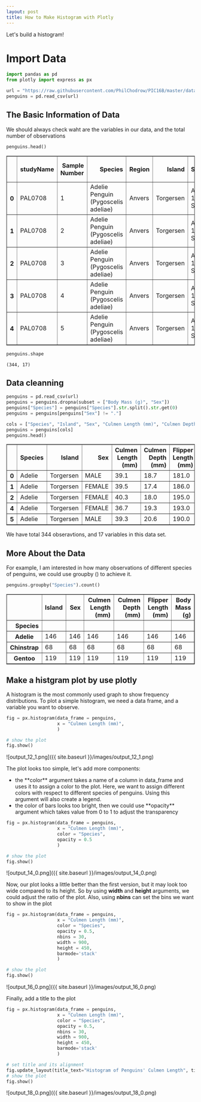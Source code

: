 ```yaml
---
layout: post
title: How to Make Histogram with Plotly
---
```

Let's build a histogram!


# Import Data


```python
import pandas as pd
from plotly import express as px

url = "https://raw.githubusercontent.com/PhilChodrow/PIC16B/master/datasets/palmer_penguins.csv"
penguins = pd.read_csv(url)
```

## The Basic Information of Data

We should always check waht are the variables in our data, and the total number of observations


```python
penguins.head()
```




<div>
<style scoped>
    .dataframe tbody tr th:only-of-type {
        vertical-align: middle;
    }

    .dataframe tbody tr th {
        vertical-align: top;
    }

    .dataframe thead th {
        text-align: right;
    }
</style>
<table border="1" class="dataframe">
  <thead>
    <tr style="text-align: right;">
      <th></th>
      <th>studyName</th>
      <th>Sample Number</th>
      <th>Species</th>
      <th>Region</th>
      <th>Island</th>
      <th>Stage</th>
      <th>Individual ID</th>
      <th>Clutch Completion</th>
      <th>Date Egg</th>
      <th>Culmen Length (mm)</th>
      <th>Culmen Depth (mm)</th>
      <th>Flipper Length (mm)</th>
      <th>Body Mass (g)</th>
      <th>Sex</th>
      <th>Delta 15 N (o/oo)</th>
      <th>Delta 13 C (o/oo)</th>
      <th>Comments</th>
    </tr>
  </thead>
  <tbody>
    <tr>
      <th>0</th>
      <td>PAL0708</td>
      <td>1</td>
      <td>Adelie Penguin (Pygoscelis adeliae)</td>
      <td>Anvers</td>
      <td>Torgersen</td>
      <td>Adult, 1 Egg Stage</td>
      <td>N1A1</td>
      <td>Yes</td>
      <td>11/11/07</td>
      <td>39.1</td>
      <td>18.7</td>
      <td>181.0</td>
      <td>3750.0</td>
      <td>MALE</td>
      <td>NaN</td>
      <td>NaN</td>
      <td>Not enough blood for isotopes.</td>
    </tr>
    <tr>
      <th>1</th>
      <td>PAL0708</td>
      <td>2</td>
      <td>Adelie Penguin (Pygoscelis adeliae)</td>
      <td>Anvers</td>
      <td>Torgersen</td>
      <td>Adult, 1 Egg Stage</td>
      <td>N1A2</td>
      <td>Yes</td>
      <td>11/11/07</td>
      <td>39.5</td>
      <td>17.4</td>
      <td>186.0</td>
      <td>3800.0</td>
      <td>FEMALE</td>
      <td>8.94956</td>
      <td>-24.69454</td>
      <td>NaN</td>
    </tr>
    <tr>
      <th>2</th>
      <td>PAL0708</td>
      <td>3</td>
      <td>Adelie Penguin (Pygoscelis adeliae)</td>
      <td>Anvers</td>
      <td>Torgersen</td>
      <td>Adult, 1 Egg Stage</td>
      <td>N2A1</td>
      <td>Yes</td>
      <td>11/16/07</td>
      <td>40.3</td>
      <td>18.0</td>
      <td>195.0</td>
      <td>3250.0</td>
      <td>FEMALE</td>
      <td>8.36821</td>
      <td>-25.33302</td>
      <td>NaN</td>
    </tr>
    <tr>
      <th>3</th>
      <td>PAL0708</td>
      <td>4</td>
      <td>Adelie Penguin (Pygoscelis adeliae)</td>
      <td>Anvers</td>
      <td>Torgersen</td>
      <td>Adult, 1 Egg Stage</td>
      <td>N2A2</td>
      <td>Yes</td>
      <td>11/16/07</td>
      <td>NaN</td>
      <td>NaN</td>
      <td>NaN</td>
      <td>NaN</td>
      <td>NaN</td>
      <td>NaN</td>
      <td>NaN</td>
      <td>Adult not sampled.</td>
    </tr>
    <tr>
      <th>4</th>
      <td>PAL0708</td>
      <td>5</td>
      <td>Adelie Penguin (Pygoscelis adeliae)</td>
      <td>Anvers</td>
      <td>Torgersen</td>
      <td>Adult, 1 Egg Stage</td>
      <td>N3A1</td>
      <td>Yes</td>
      <td>11/16/07</td>
      <td>36.7</td>
      <td>19.3</td>
      <td>193.0</td>
      <td>3450.0</td>
      <td>FEMALE</td>
      <td>8.76651</td>
      <td>-25.32426</td>
      <td>NaN</td>
    </tr>
  </tbody>
</table>
</div>




```python
penguins.shape
```




    (344, 17)



## Data cleanning


```python
penguins = pd.read_csv(url)
penguins = penguins.dropna(subset = ["Body Mass (g)", "Sex"])
penguins["Species"] = penguins["Species"].str.split().str.get(0)
penguins = penguins[penguins["Sex"] != "."]

cols = ["Species", "Island", "Sex", "Culmen Length (mm)", "Culmen Depth (mm)", "Flipper Length (mm)", "Body Mass (g)"]
penguins = penguins[cols]
penguins.head()
```




<div>
<style scoped>
    .dataframe tbody tr th:only-of-type {
        vertical-align: middle;
    }

    .dataframe tbody tr th {
        vertical-align: top;
    }

    .dataframe thead th {
        text-align: right;
    }
</style>
<table border="1" class="dataframe">
  <thead>
    <tr style="text-align: right;">
      <th></th>
      <th>Species</th>
      <th>Island</th>
      <th>Sex</th>
      <th>Culmen Length (mm)</th>
      <th>Culmen Depth (mm)</th>
      <th>Flipper Length (mm)</th>
      <th>Body Mass (g)</th>
    </tr>
  </thead>
  <tbody>
    <tr>
      <th>0</th>
      <td>Adelie</td>
      <td>Torgersen</td>
      <td>MALE</td>
      <td>39.1</td>
      <td>18.7</td>
      <td>181.0</td>
      <td>3750.0</td>
    </tr>
    <tr>
      <th>1</th>
      <td>Adelie</td>
      <td>Torgersen</td>
      <td>FEMALE</td>
      <td>39.5</td>
      <td>17.4</td>
      <td>186.0</td>
      <td>3800.0</td>
    </tr>
    <tr>
      <th>2</th>
      <td>Adelie</td>
      <td>Torgersen</td>
      <td>FEMALE</td>
      <td>40.3</td>
      <td>18.0</td>
      <td>195.0</td>
      <td>3250.0</td>
    </tr>
    <tr>
      <th>4</th>
      <td>Adelie</td>
      <td>Torgersen</td>
      <td>FEMALE</td>
      <td>36.7</td>
      <td>19.3</td>
      <td>193.0</td>
      <td>3450.0</td>
    </tr>
    <tr>
      <th>5</th>
      <td>Adelie</td>
      <td>Torgersen</td>
      <td>MALE</td>
      <td>39.3</td>
      <td>20.6</td>
      <td>190.0</td>
      <td>3650.0</td>
    </tr>
  </tbody>
</table>
</div>



We have total 344 obseravtions, and 17 variables in this data set.

## More About the Data

For example, I am interested in how many observations of different species of penguins, we could use groupby ()  to achieve it.


```python
penguins.groupby("Species").count()
```




<div>
<style scoped>
    .dataframe tbody tr th:only-of-type {
        vertical-align: middle;
    }

    .dataframe tbody tr th {
        vertical-align: top;
    }

    .dataframe thead th {
        text-align: right;
    }
</style>
<table border="1" class="dataframe">
  <thead>
    <tr style="text-align: right;">
      <th></th>
      <th>Island</th>
      <th>Sex</th>
      <th>Culmen Length (mm)</th>
      <th>Culmen Depth (mm)</th>
      <th>Flipper Length (mm)</th>
      <th>Body Mass (g)</th>
    </tr>
    <tr>
      <th>Species</th>
      <th></th>
      <th></th>
      <th></th>
      <th></th>
      <th></th>
      <th></th>
    </tr>
  </thead>
  <tbody>
    <tr>
      <th>Adelie</th>
      <td>146</td>
      <td>146</td>
      <td>146</td>
      <td>146</td>
      <td>146</td>
      <td>146</td>
    </tr>
    <tr>
      <th>Chinstrap</th>
      <td>68</td>
      <td>68</td>
      <td>68</td>
      <td>68</td>
      <td>68</td>
      <td>68</td>
    </tr>
    <tr>
      <th>Gentoo</th>
      <td>119</td>
      <td>119</td>
      <td>119</td>
      <td>119</td>
      <td>119</td>
      <td>119</td>
    </tr>
  </tbody>
</table>
</div>



## Make a histgram plot by use plotly

A histogram is the most commonly used graph to show frequency distributions. To plot a simple histogram, we need a data frame, and a variable you want to observe.


```python
fig = px.histogram(data_frame = penguins, 
                   x = "Culmen Length (mm)", 
                   )

# show the plot
fig.show()
```

![output_12_1.png]({{ site.baseurl }}/images/output_12_1.png)

The plot looks too simple, let's add more components:

<ul>
    <li>the **color** argument takes a name of a column in data_frame and uses it to assign a color to the plot. Here, we want to assign different colors with respect to different species of penguins. Using this argument will also create a legend.</li>
    <li>the color of bars looks too bright, then we could use **opacity** argument which takes value from 0 to 1 to adjust the transparency</li>
</ul>



```python
fig = px.histogram(data_frame = penguins, 
                   x = "Culmen Length (mm)", 
                   color = "Species",
                   opacity = 0.5
                   )

# show the plot
fig.show()
```

![output_14_0.png]({{ site.baseurl }}/images/output_14_0.png)

Now, our plot looks a little better than the first version, but it may look too wide compared to its height. So by using **width** and **height** arguments, we could adjust the ratio of the plot. Also, using **nbins** can set the bins we want to show in the plot 


```python
fig = px.histogram(data_frame = penguins, 
                   x = "Culmen Length (mm)", 
                   color = "Species",
                   opacity = 0.5,
                   nbins = 30, 
                   width = 900,
                   height = 450,
                   barmode='stack'
                   )

# show the plot
fig.show()
```

![output_16_0.png]({{ site.baseurl }}/images/output_16_0.png)

Finally, add a title to the plot


```python
fig = px.histogram(data_frame = penguins, 
                   x = "Culmen Length (mm)", 
                   color = "Species",
                   opacity = 0.5,
                   nbins = 30, 
                   width = 900,
                   height = 450,
                   barmode='stack'
                   )

# set title and its alignment
fig.update_layout(title_text="Histogram of Penguins' Culmen Length", title_x=0.5, title_y=0.92)
# show the plot
fig.show()
```
![output_18_0.png]({{ site.baseurl }}/images/output_18_0.png)